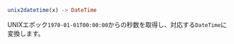 ```julia
unix2datetime(x) -> DateTime
```

UNIXエポック`1970-01-01T00:00:00`からの秒数を取得し、対応する`DateTime`に変換します。
